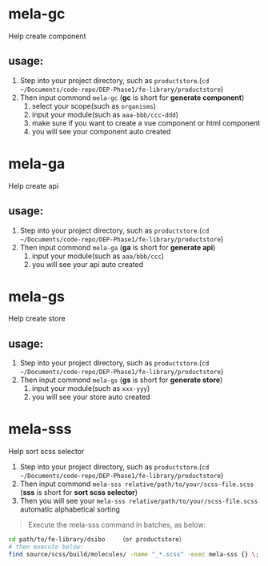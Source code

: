 # mela-gc
Help create component

## usage:
1. Step into your project directory, such as `productstore`.(`cd ~/Documents/code-repo/DEP-Phase1/fe-library/productstore`)
2. Then input commond `mela-gc` (**gc** is short for **generate component**)
    1. select your scope(such as `organisms`)
    2. input your module(such as `aaa-bbb/ccc-ddd`)
    3. make sure if you want to create a vue component or html component
    4. you will see your component auto created

# mela-ga
Help create api

## usage:
1. Step into your project directory, such as `productstore`.(`cd ~/Documents/code-repo/DEP-Phase1/fe-library/productstore`)
2. Then input commond `mela-ga` (**ga** is short for **generate api**)
    1. input your module(such as `aaa/bbb/ccc`)
    2. you will see your api auto created

# mela-gs
Help create store

## usage:
1. Step into your project directory, such as `productstore`.(`cd ~/Documents/code-repo/DEP-Phase1/fe-library/productstore`)
2. Then input commond `mela-gs` (**gs** is short for **generate store**)
    1. input your module(such as `xxx-yyy`)
    2. you will see your store auto created

# mela-sss
Help sort scss selector

1. Step into your project directory, such as `productstore`.(`cd ~/Documents/code-repo/DEP-Phase1/fe-library/productstore`)
2. Then input commond `mela-sss relative/path/to/your/scss-file.scss`   (**sss** is short for **sort scss selector**)
3. Then you will see your `mela-sss relative/path/to/your/scss-file.scss` automatic alphabetical sorting

> Execute the mela-sss command in batches, as below:
```bash
cd path/to/fe-library/dsibo    （or productstore）
# then execute below:
find source/scss/build/molecules/ -name "_*.scss" -exec mela-sss {} \;
```
